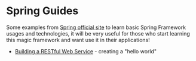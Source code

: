 # Spring Guides

Some examples from [Spring official site](spring-restful-hello-world) to learn basic Spring Framework usages and technologies, it will be very useful for those who start learning this magic framework and want use it in their applications!


* [Building a RESTful Web Service](spring-restful-hello-world) - creating a "hello world"